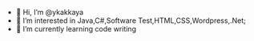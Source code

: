 - 👋 Hi, I’m @ykakkaya
- 👀 I’m interested in Java,C#,Software Test,HTML,CSS,Wordpress,.Net;
- 🌱 I’m currently learning code writing


<!---
ykakkaya/ykakkaya is a ✨ special ✨ repository because its `README.md` (this file) appears on your GitHub profile.
You can click the Preview link to take a look at your changes.
--->

